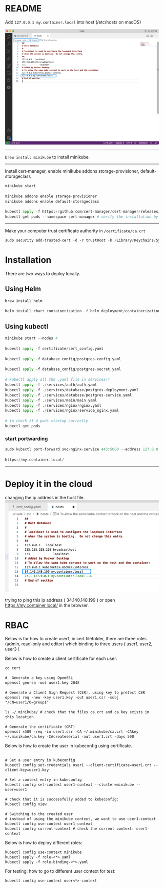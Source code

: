 # README

Add `127.0.0.1 my.container.local` into host (/etc/hosts on macOS)

![image](assets/image-20230203230452-g7aregj.png)

---

`brew install minikube` to install minikube. 

---

Install cert-manager, enable minikube addons storage-provisioner, default-storageclass

```python
minikube start

minikube addons enable storage-provisioner
minikube addons enable default-storageclass

kubectl apply -f https://github.com/cert-manager/cert-manager/releases/download/v1.11.0/cert-manager.yaml
kubectl get pods --namespace cert-manager # verify the installation by checking the cert-manager pods
```
---

Make your computer trust certificate authority in `/certificate/ca.crt`
```python
sudo security add-trusted-cert -d -r trustRoot -k /Library/Keychains/System.keychain ./certificate/ca.crt

```


# Installation
There are two ways to deploy locally.
## Using Helm

```python
brew install helm

helm install chart containerization -f helm_deployment/containerization/values.yaml
```

## Using kubectl
```python
minikube start --nodes 4

kubectl apply -f certificate/cert_config.yaml

kubectl apply -f database_config/postgres-config.yaml

kubectl apply -f database_config/postgres-secret.yaml

# kubectl apply all the .yaml file in services/*
kubectl apply -f ./services/auth/auth.yaml
kubectl apply -f ./services/database/postgres-deployment.yaml
kubectl apply -f ./services/database/postgres-service.yaml
kubectl apply -f ./services/main/main.yaml
kubectl apply -f ./services/nginx/nginx.yaml
kubectl apply -f ./services/nginx/service_nginx.yaml

# to check if 4 pods startup correctly
kubectl get pods 

```

### start portwarding

```python
sudo kubectl port-forward svc/nginx-service 443:5000 --address 127.0.0.1

https://my.container.local/
```

---

# Deploy it in the cloud

changing the ip address in the host file.
![image](assets/image-20230204234250-h0cp2yz.png)


trying to ping this ip address ( 34.140.148.199 ) or open https://my.container.local/ in the browser.
# RBAC
Below is for how to create user1, in cert filefolder, there are three roles (admin, read-only and editor) which binding to three users ( user1, user2, user3 )

Below is how to create a client certificate for each user.
```
cd cert

#  Generate a key using OpenSSL
openssl genrsa -out user1.key 2048

# Generate a Client Sign Request (CSR), using key to pretect CSR
openssl req -new -key user1.key -out user1.csr -subj "/CN=user1/O=group1"

ls ~/.minikube/ # check that the files ca.crt and ca.key exists in this location.

# Generate the certificate (CRT)
openssl x509 -req -in user1.csr -CA ~/.minikube/ca.crt -CAkey ~/.minikube/ca.key -CAcreateserial -out user1.crt -days 500
```

Below is how to create the user in kubeconfig using certificate.
```

# Set a user entry in kubeconfig
kubectl config set-credentials user1 --client-certificate=user1.crt --client-key=user1.key

# Set a context entry in kubeconfig
kubectl config set-context user1-context --cluster=minikube --user=user1

# check that it is successfully added to kubeconfig:
kubectl config view

# Switching to the created user
# instead of using the minikube context, we want to use user1-context
kubectl config use-context user1-context
kubectl config current-context # check the current context: user1-context
```

Below is how to deploy different roles:
```
kubectl config use-context minikube
kubectl apply -f role-<*>.yaml
kubectl apply -f role-binding-<*>.yaml
```

For testing: 
how to go to different user context for test:
```
kubectl config use-context user<*>-context
```